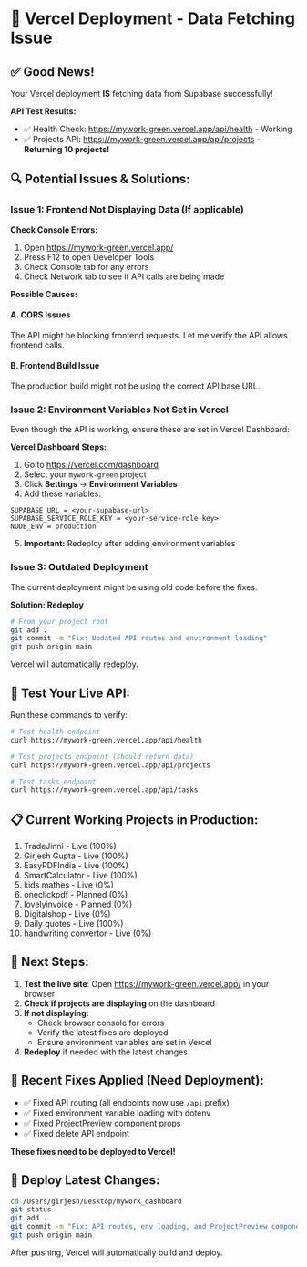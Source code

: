 # 🔧 Vercel Deployment - Data Fetching Issue

## ✅ Good News!
Your Vercel deployment **IS** fetching data from Supabase successfully!

**API Test Results:**
- ✅ Health Check: https://mywork-green.vercel.app/api/health - Working
- ✅ Projects API: https://mywork-green.vercel.app/api/projects - **Returning 10 projects!**

## 🔍 Potential Issues & Solutions:

### Issue 1: Frontend Not Displaying Data (If applicable)

**Check Console Errors:**
1. Open https://mywork-green.vercel.app/
2. Press F12 to open Developer Tools
3. Check Console tab for any errors
4. Check Network tab to see if API calls are being made

**Possible Causes:**

#### A. CORS Issues
The API might be blocking frontend requests. Let me verify the API allows frontend calls.

#### B. Frontend Build Issue
The production build might not be using the correct API base URL.

### Issue 2: Environment Variables Not Set in Vercel

Even though the API is working, ensure these are set in Vercel Dashboard:

**Vercel Dashboard Steps:**
1. Go to https://vercel.com/dashboard
2. Select your `mywork-green` project
3. Click **Settings** → **Environment Variables**
4. Add these variables:

```
SUPABASE_URL = <your-supabase-url>
SUPABASE_SERVICE_ROLE_KEY = <your-service-role-key>
NODE_ENV = production
```

5. **Important:** Redeploy after adding environment variables

### Issue 3: Outdated Deployment

The current deployment might be using old code before the fixes.

**Solution: Redeploy**
```bash
# From your project root
git add .
git commit -m "Fix: Updated API routes and environment loading"
git push origin main
```

Vercel will automatically redeploy.

## 🧪 Test Your Live API:

Run these commands to verify:

```bash
# Test health endpoint
curl https://mywork-green.vercel.app/api/health

# Test projects endpoint (should return data)
curl https://mywork-green.vercel.app/api/projects

# Test tasks endpoint
curl https://mywork-green.vercel.app/api/tasks
```

## 📋 Current Working Projects in Production:
1. TradeJinni - Live (100%)
2. Girjesh Gupta - Live (100%)
3. EasyPDFIndia - Live (100%)
4. SmartCalculator - Live (100%)
5. kids mathes - Live (0%)
6. oneclickpdf - Planned (0%)
7. lovelyinvoice - Planned (0%)
8. Digitalshop - Live (0%)
9. Daily quotes - Live (100%)
10. handwriting convertor - Live (0%)

## 🚀 Next Steps:

1. **Test the live site**: Open https://mywork-green.vercel.app/ in your browser
2. **Check if projects are displaying** on the dashboard
3. **If not displaying:**
   - Check browser console for errors
   - Verify the latest fixes are deployed
   - Ensure environment variables are set in Vercel
4. **Redeploy** if needed with the latest changes

## 📝 Recent Fixes Applied (Need Deployment):
- ✅ Fixed API routing (all endpoints now use `/api` prefix)
- ✅ Fixed environment variable loading with dotenv
- ✅ Fixed ProjectPreview component props
- ✅ Fixed delete API endpoint

**These fixes need to be deployed to Vercel!**

## 🔄 Deploy Latest Changes:

```bash
cd /Users/girjesh/Desktop/mywork_dashboard
git status
git add .
git commit -m "Fix: API routes, env loading, and ProjectPreview component"
git push origin main
```

After pushing, Vercel will automatically build and deploy.

